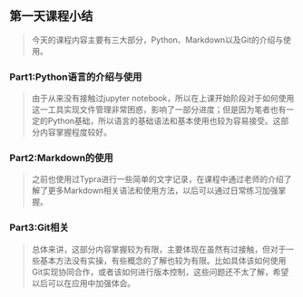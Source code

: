 ## 第一天课程小结
>今天的课程内容主要有三大部分，Python、Markdown以及Git的介绍与使用。
### Part1:Python语言的介绍与使用
>由于从来没有接触过jupyter notebook，所以在上课开始阶段对于如何使用这一工具实现文件管理非常困惑，影响了一部分进度；但是因为笔者也有一定的Python基础，所以语言的基础语法和基本使用也较为容易接受。这部分内容掌握程度较好。
### Part2:Markdown的使用
>之前也使用过Typra进行一些简单的文字记录，在课程中通过老师的介绍了解了更多Markdown相关语法和使用方法，以后可以通过日常练习加强掌握。
### Part3:Git相关
>总体来讲，这部分内容掌握较为有限，主要体现在虽然有过接触，但对于一些基本方法没有实操，有些概念的了解也较为有限。比如具体该如何使用Git实现协同合作，或者该如何进行版本控制，这些问题还不太了解，希望以后可以在应用中加强体会。



